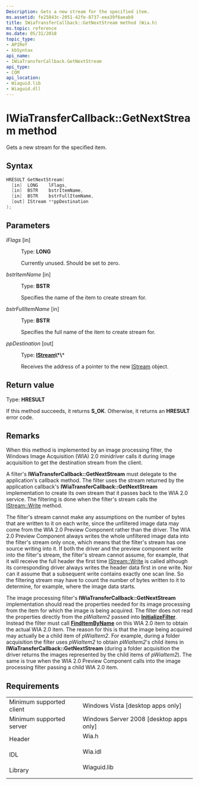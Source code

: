 ```yaml
---
Description: Gets a new stream for the specified item.
ms.assetid: fe25843c-2051-42fe-8737-eea39f6aeab9
title: IWiaTransferCallback::GetNextStream method (Wia.h)
ms.topic: reference
ms.date: 05/31/2018
topic_type: 
- APIRef
- kbSyntax
api_name: 
- IWiaTransferCallback.GetNextStream
api_type: 
- COM
api_location: 
- Wiaguid.lib
- Wiaguid.dll
---
```


# IWiaTransferCallback::GetNextStream method

Gets a new stream for the specified item.

## Syntax


```C++
HRESULT GetNextStream(
  [in]  LONG    lFlags,
  [in]  BSTR    bstrItemName,
  [in]  BSTR    bstrFullItemName,
  [out] IStream **ppDestination
);
```



## Parameters

<dl> <dt>

*lFlags* \[in\]
</dt> <dd>

Type: **LONG**

Currently unused. Should be set to zero.

</dd> <dt>

*bstrItemName* \[in\]
</dt> <dd>

Type: **BSTR**

Specifies the name of the item to create stream for.

</dd> <dt>

*bstrFullItemName* \[in\]
</dt> <dd>

Type: **BSTR**

Specifies the full name of the item to create stream for.

</dd> <dt>

*ppDestination* \[out\]
</dt> <dd>

Type: **[IStream](https://msdn.microsoft.com/library/Aa380034(v=VS.85).aspx)\*\***

Receives the address of a pointer to the new [IStream](https://msdn.microsoft.com/library/Aa380034(v=VS.85).aspx) object.

</dd> </dl>

## Return value

Type: **HRESULT**

If this method succeeds, it returns **S\_OK**. Otherwise, it returns an **HRESULT** error code.

## Remarks

When this method is implemented by an image processing filter, the Windows Image Acquisition (WIA) 2.0 minidriver calls it during image acquisition to get the destination stream from the client.

A filter's **IWiaTransferCallback::GetNextStream** must delegate to the application's callback method. The filter uses the stream returned by the application callback's **IWiaTransferCallback::GetNextStream** implementation to create its own stream that it passes back to the WIA 2.0 service. The filtering is done when the filter's stream calls the [IStream::Write](https://msdn.microsoft.com/library/Aa380014(v=VS.85).aspx) method.

The filter's stream cannot make any assumptions on the number of bytes that are written to it on each write, since the unfiltered image data may come from the WIA 2.0 Preview Component rather than the driver. The WIA 2.0 Preview Component always writes the whole unfiltered image data into the filter's stream only once, which means that the filter's stream has one source writing into it. If both the driver and the preview component write into the filter's stream, the filter's stream cannot assume, for example, that it will receive the full header the first time [IStream::Write](https://msdn.microsoft.com/library/Aa380014(v=VS.85).aspx) is called although its corresponding driver always writes the header data first in one write. Nor can it assume that a subsequent write contains exactly one scan line. So the filtering stream may have to count the number of bytes written to it to determine, for example, where the image data starts.

The image processing filter's **IWiaTransferCallback::GetNextStream** implementation should read the properties needed for its image processing from the item for which the image is being acquired. The filter does not read the properties directly from the *pWiaItem2* passed into [**InitializeFilter**](-wia-iwiaimagefilter-initializefilter.md). Instead the filter must call [**FindItemByName**](-wia-iwiaitem2-finditembyname.md) on this WIA 2.0 item to obtain the actual WIA 2.0 item. The reason for this is that the image being acquired may actually be a child item of *pWiaItem2*. For example, during a folder acquisition the filter uses *pWiaItem2* to obtain *pWiaItem2*'s child items in **IWiaTransferCallback::GetNextStream** (during a folder acquisition the driver returns the images represented by the child items of *pWiaItem2*). The same is true when the WIA 2.0 Preview Component calls into the image processing filter passing a child WIA 2.0 item.

## Requirements



|                                     |                                                                                        |
|-------------------------------------|----------------------------------------------------------------------------------------|
| Minimum supported client<br/> | Windows Vista \[desktop apps only\]<br/>                                         |
| Minimum supported server<br/> | Windows Server 2008 \[desktop apps only\]<br/>                                   |
| Header<br/>                   | <dl> <dt>Wia.h</dt> </dl>       |
| IDL<br/>                      | <dl> <dt>Wia.idl</dt> </dl>     |
| Library<br/>                  | <dl> <dt>Wiaguid.lib</dt> </dl> |



 

 




